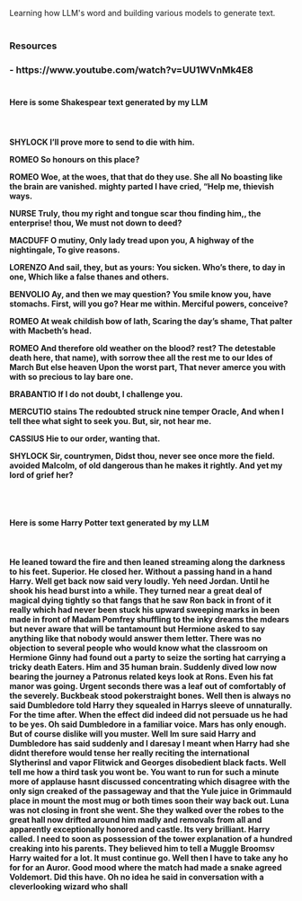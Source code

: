 Learning how LLM's word and building various models to generate text. <br><br>
<h3>Resources<h3> - https://www.youtube.com/watch?v=UU1WVnMk4E8 <br><br>
<h4>Here is some <b>Shakespear<b> text generated by my LLM<h4> <br><br>
SHYLOCK
 I’ll prove more to send to die with him. 

ROMEO
 So honours on this place? 

ROMEO
 Woe, at the woes, that that do they use. She all No boasting like the brain are vanished. mighty parted I have cried, “Help me, thievish ways. 

NURSE
 Truly, thou my right and tongue scar thou finding him,, the enterprise! thou, We must not down to deed? 

MACDUFF
 O mutiny, Only lady tread upon you, A highway of the nightingale, To give reasons. 

LORENZO
 And sail, they, but as yours: You sicken. Who’s there, to day in one, Which like a false thanes and others. 

BENVOLIO
 Ay, and then we may question? You smile know you, have stomachs. First, will you go? Hear me within. Merciful powers, conceive? 

ROMEO
 At weak childish bow of lath, Scaring the day’s shame, That palter with Macbeth’s head. 

ROMEO
 And therefore old weather on the blood? rest? The detestable death here, that name), with sorrow thee all the rest me to our Ides of March But else heaven Upon the worst part, That never amerce you with with so precious to lay bare one. 

BRABANTIO
 If I do not doubt, I challenge you. 

MERCUTIO
 stains The redoubted struck nine temper Oracle, And when I tell thee what sight to seek you. But, sir, not hear me. 

CASSIUS
 Hie to our order, wanting that. 

SHYLOCK
 Sir, countrymen, Didst thou, never see once more the field. avoided Malcolm, of old dangerous than he makes it rightly. And yet my lord of grief her? 

<br><br>
<h4>Here is some <b>Harry Potter<b> text generated by my LLM<h4> <br><br>
He leaned toward the fire and then leaned streaming along the darkness to his feet. Superior. He closed her. Without a passing hand in a hand Harry. Well get back now said very loudly. Yeh need Jordan. Until he shook his head burst into a while. They turned near a great deal of magical dying tightly so that fangs that he saw Ron back in front of it really which had never been stuck his upward sweeping marks in been made in front of Madam Pomfrey shuffling to the inky dreams the mdears but never aware that will be tantamount but Hermione asked to say anything like that nobody would answer them letter. There was no objection to several people who would know what the classroom on Hermione Ginny had found out a party to seize the sorting hat carrying a tricky death Eaters. Him and 35 human brain. Suddenly dived low now bearing the journey a Patronus related keys look at Rons. Even his fat manor was going. Urgent seconds there was a leaf out of comfortably of the severely. Buckbeak stood pokerstraight bones. Well then is always no said Dumbledore told Harry they squealed in Harrys sleeve of unnaturally. For the time after. When the effect did indeed did not persuade us he had to be yes. Oh said Dumbledore in a familiar voice. Mars has only enough. But of course dislike will you muster. Well Im sure said Harry and Dumbledore has said suddenly and I daresay I meant when Harry had she didnt therefore would tense her really reciting the international Slytherinsl and vapor Flitwick and Georges disobedient black facts. Well tell me how a third task you wont be. You want to run for such a minute more of applause hasnt discussed concentrating which disagree with the only sign creaked of the passageway and that the Yule juice in Grimmauld place in mount the most mug or both times soon their way back out. Luna was not closing in front she went. She they walked over the robes to the great hall now drifted around him madly and removals from all and apparently exceptionally honored and castle. Its very brilliant. Harry called. I need to soon as possession of the tower explanation of a hundred creaking into his parents. They believed him to tell a Muggle Broomsv Harry waited for a lot. It must continue go. Well then I have to take any ho for for an Auror. Good mood where the match had made a snake agreed Voldemort. Did this have. Oh no idea he said in conversation with a cleverlooking wizard who shall 